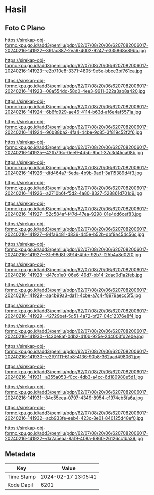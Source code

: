 # Hasil

## Foto C Plano

https://sirekap-obj-formc.kpu.go.id/add3/pemilu/pdpr/62/07/08/20/06/6207082006017-20240216-141922--391ac887-2ea9-4002-9247-e335868e89bb.jpg

https://sirekap-obj-formc.kpu.go.id/add3/pemilu/pdpr/62/07/08/20/06/6207082006017-20240216-141923--e2b710e8-3371-4805-9e5e-bbce3bf761ca.jpg

https://sirekap-obj-formc.kpu.go.id/add3/pemilu/pdpr/62/07/08/20/06/6207082006017-20240216-141923--08a554dd-58d0-4ee3-9611-322a3ab8a420.jpg

https://sirekap-obj-formc.kpu.go.id/add3/pemilu/pdpr/62/07/08/20/06/6207082006017-20240216-141924--6b6fd929-ae46-4114-b63d-af6e4af5571a.jpg

https://sirekap-obj-formc.kpu.go.id/add3/pemilu/pdpr/62/07/08/20/06/6207082006017-20240216-141924--96b88ba2-4fa4-44be-9c85-3f819c52f2f6.jpg

https://sirekap-obj-formc.kpu.go.id/add3/pemilu/pdpr/62/07/08/20/06/6207082006017-20240216-141925--42fb7f6c-0ee9-4d5b-9bcf-37c3d45ca08b.jpg

https://sirekap-obj-formc.kpu.go.id/add3/pemilu/pdpr/62/07/08/20/06/6207082006017-20240216-141926--dfd464a7-5eda-4b9b-9ad1-3a115389d4f3.jpg

https://sirekap-obj-formc.kpu.go.id/add3/pemilu/pdpr/62/07/08/20/06/6207082006017-20240216-141926--a2710b6f-f5d2-4a80-8327-528861d701d9.jpg

https://sirekap-obj-formc.kpu.go.id/add3/pemilu/pdpr/62/07/08/20/06/6207082006017-20240216-141927--52c584af-f47d-47ea-9298-01e4dd6cef83.jpg

https://sirekap-obj-formc.kpu.go.id/add3/pemilu/pdpr/62/07/08/20/06/6207082006017-20240216-141927--94fa6481-d836-445e-b52b-dbf9a454c56c.jpg

https://sirekap-obj-formc.kpu.go.id/add3/pemilu/pdpr/62/07/08/20/06/6207082006017-20240216-141927--31e98d8f-8914-4fde-92b7-f25b4a8d02f0.jpg

https://sirekap-obj-formc.kpu.go.id/add3/pemilu/pdpr/62/07/08/20/06/6207082006017-20240216-141928--d47cb1e0-06e6-49d7-bb14-2dac0d1a2feb.jpg

https://sirekap-obj-formc.kpu.go.id/add3/pemilu/pdpr/62/07/08/20/06/6207082006017-20240216-141929--aa4b99a3-da11-4cbe-a7c4-f8979aecc5f5.jpg

https://sirekap-obj-formc.kpu.go.id/add3/pemilu/pdpr/62/07/08/20/06/6207082006017-20240216-141929--42729bef-5d51-4a72-bf27-04c12376e8f4.jpg

https://sirekap-obj-formc.kpu.go.id/add3/pemilu/pdpr/62/07/08/20/06/6207082006017-20240216-141930--1430e8af-0db2-410b-925e-244003fd2e0e.jpg

https://sirekap-obj-formc.kpu.go.id/add3/pemilu/pdpr/62/07/08/20/06/6207082006017-20240216-141930--e2f91111-61b8-4136-90b8-362aad498061.jpg

https://sirekap-obj-formc.kpu.go.id/add3/pemilu/pdpr/62/07/08/20/06/6207082006017-20240216-141931--a355a053-f0cc-4db3-a4cc-6d180980e5d1.jpg

https://sirekap-obj-formc.kpu.go.id/add3/pemilu/pdpr/62/07/08/20/06/6207082006017-20240216-141931--84c55eea-0797-4349-8954-c1974eb5fa6a.jpg

https://sirekap-obj-formc.kpu.go.id/add3/pemilu/pdpr/62/07/08/20/06/6207082006017-20240216-141932--acb933fe-eeb4-423c-8e01-840125d48ef0.jpg

https://sirekap-obj-formc.kpu.go.id/add3/pemilu/pdpr/62/07/08/20/06/6207082006017-20240216-141922--da2a5eaa-8a19-408a-9860-26126cc1ba39.jpg


## Metadata

| Key        | Value               |
| ---------- | ------------------- |
| Time Stamp | 2024-02-17 13:05:41 |
| Kode Dapil | 6201                |



